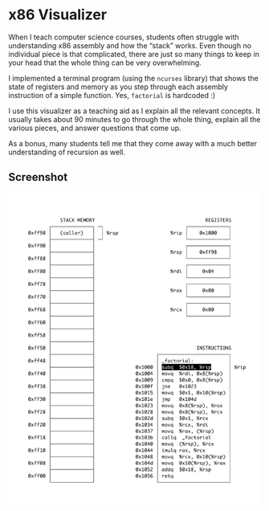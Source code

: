# x86 Visualizer

When I teach computer science courses, students often struggle with understanding x86 assembly and how the “stack” works. Even though no individual piece is that complicated, there are just so many things to keep in your head that the whole thing can be very overwhelming.

I implemented a terminal program (using the `ncurses` library) that shows the state of registers and memory as you step through each assembly instruction of a simple function. Yes, `factorial` is hardcoded :)

I use this visualizer as a teaching aid as I explain all the relevant concepts. It usually takes about 90 minutes to go through the whole thing, explain all the various pieces, and answer questions that come up.

As a bonus, many students tell me that they come away with a much better understanding of recursion as well.

## Screenshot

<img src="x86-visualizer.png" width="600px" />
